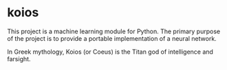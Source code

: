 # koios
This project is a machine learning module for Python. The primary purpose of the 
project is to provide a portable implementation of a neural network.

In Greek mythology, Koios (or Coeus) is the Titan god of intelligence and farsight.
